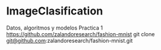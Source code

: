 # ImageClasification
Datos, algoritmos y modelos
Practica 1
https://github.com/zalandoresearch/fashion-mnist
git clone git@github.com:zalandoresearch/fashion-mnist.git
